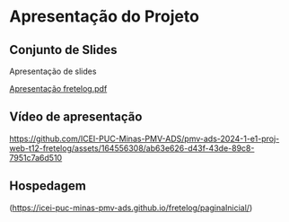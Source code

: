 # Apresentação do Projeto

## Conjunto de Slides

Apresentação de slides

[Apresentação fretelog.pdf](https://github.com/user-attachments/files/15945522/Apresentacao.fretelog.pdf)

## Vídeo de apresentação

https://github.com/ICEI-PUC-Minas-PMV-ADS/pmv-ads-2024-1-e1-proj-web-t12-fretelog/assets/164556308/ab63e626-d43f-43de-89c8-7951c7a6d510

## Hospedagem

(https://icei-puc-minas-pmv-ads.github.io/fretelog/paginaInicial/)

